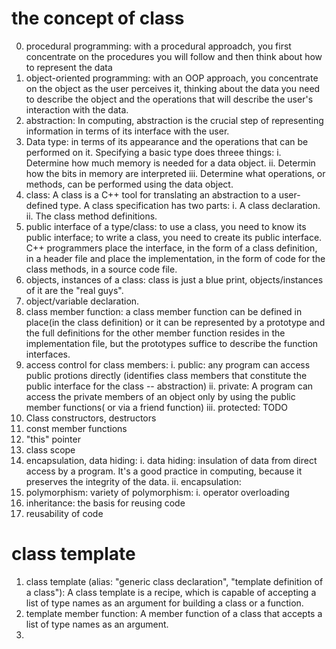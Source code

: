 # the concept of class
0. procedural programming: with a procedural approadch, you first concentrate on the procedures you will follow and then think about how to represent the data
0. object-oriented programming: with an OOP approach, you concentrate on the object as the user perceives it, thinking about the data you need to describe the object and the operations that 
    will describe the user's interaction with the data. 
1. abstraction: In computing, abstraction is the crucial step of representing information in terms of its interface with the user.
1. Data type: in terms of its appearance and the operations that can be performed on it.
    Specifying a basic type does threee things:
        i. Determine how much memory is needed for a data object.
        ii. Determin how the bits in memory are interpreted
        iii. Determine what operations, or methods, can be performed using the data object.
2. class: A class is a C++ tool for translating an abstraction to a user-defined type. 
    A class specification has two parts:
        i. A class declaration.
        ii. The class method definitions. 
2. public interface of a type/class: to use a class, you need to know its public interface; to write a class, you need to create its public interface.
    C++ programmers place the interface, in the form of a class definition, in a header file and place the implementation, in the form of code for the class methods, in a source code file.
2. objects, instances of a class: class is just a blue print, objects/instances of it are the "real guys".
2. object/variable declaration.
2. class member function: a class member function can be defined in place(in the class definition) or it can be represented by a prototype and the full definitions for the other member function
    resides in the implementation file, but the prototypes suffice to describe the function interfaces. 
2. access control for class members: 
    i. public: any program can access public protions directly (identifies class members that constitute the public interface for the class -- abstraction)
    ii. private: A program can access the private members of an object only by using the public member functions( or via a friend function)
    iii. protected: TODO
3. Class constructors, destructors
4. const member functions
5. "this" pointer
6. class scope
7. encapsulation, data hiding:
    i. data hiding: insulation of data from direct access by a program. It's a good practice in computing, because it preserves the integrity of the data.
    ii. encapsulation:
8. polymorphism: 
    variety of polymorphism:
    i. operator overloading
9. inheritance: the basis for reusing code
10. reusability of code


# class template
1. class template (alias: "generic class declaration", "template definition of a class"): 
    A class template is a recipe, which is capable of accepting a list of type names as an argument for building a class or a function.
2. template member function: A member function of a class that accepts a list of type names as an argument. 
3. 